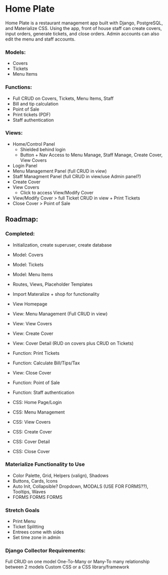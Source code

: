 # Home Plate

Home Plate is a restaurant management app built with Django, PostgreSQL, and Materialize CSS. Using the app, front of house staff can create covers, input orders, generate tickets, and close orders. Admin accounts can also edit the menu and staff accounts.

### Models: 
* Covers
* Tickets
* Menu Items

### Functions:
* Full CRUD on Covers, Tickets, Menu Items, Staff
* Bill and tip calculation
* Point of Sale
* Print tickets (PDF)
* Staff authentication

### Views: 
* Home/Control Panel
    * Shielded behind login
    * Button + Nav Access to Menu Manage, Staff Manage, Create Cover, View Covers
* Login Panel
* Menu Management Panel (full CRUD in view)
* Staff Managment Panel (full CRUD in view/use Admin panel?)
* Create Cover
* View Covers
    * Click to access View/Modify Cover
* View/Modify Cover > full Ticket CRUD in view + Print Tickets
* Close Cover > Point of Sale

## Roadmap:
### Completed:
* Initialization, create superuser, create database
* Model: Covers
* Model: Tickets
* Model: Menu Items
* Routes, Views, Placeholder Templates
* Import Materalize + shop for functionality
* View Homepage

* View: Menu Management (Full CRUD in view)
* View: View Covers
* View: Create Cover
* View: Cover Detail (RUD on covers plus CRUD on Tickets)
* Function: Print Tickets
* Function: Calculate Bill/Tips/Tax
* View: Close Cover
* Function: Point of Sale
* Function: Staff authentication
* CSS: Home Page/Login
* CSS: Menu Management
* CSS: View Covers
* CSS: Create Cover
* CSS: Cover Detail
* CSS: Close Cover

### Materialize Functionality to Use
* Color Palette, Grid, Helpers (valign), Shadows
* Buttons, Cards, Icons
* Auto Init, Collapsible? Dropdown, MODALS (USE FOR FORMS??), Tooltips, Waves
* FORMS FORMS FORMS
### Stretch Goals
* Print Menu
* Ticket Splitting
* Entrees come with sides
* Set time zone in admin

### Django Collector Requirements:
Full CRUD on one model
One-To-Many or Many-To many relationship between 2 models
Custom CSS or a CSS library/framework

